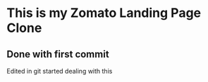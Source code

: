 # This is my Zomato Landing Page Clone

## Done with first commit
Edited in git
started dealing with this

